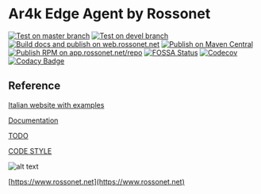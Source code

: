 # Ar4k Edge Agent by Rossonet

[![Test on master branch](https://github.com/rossonet/EdgeAgentAr4k/actions/workflows/test-on-master.yml/badge.svg)](https://github.com/rossonet/EdgeAgentAr4k/actions/workflows/test-on-master.yml)
[![Test on devel branch](https://github.com/rossonet/EdgeAgentAr4k/actions/workflows/test-on-devel.yml/badge.svg)](https://github.com/rossonet/EdgeAgentAr4k/actions/workflows/test-on-devel.yml)
[![Build docs and publish on web.rossonet.net](https://github.com/rossonet/EdgeAgentAr4k/actions/workflows/docs-on-master.yml/badge.svg)](https://github.com/rossonet/EdgeAgentAr4k/actions/workflows/docs-on-master.yml)
[![Publish on Maven Central](https://github.com/rossonet/EdgeAgentAr4k/actions/workflows/publish-on-maven.yml/badge.svg)](https://github.com/rossonet/EdgeAgentAr4k/actions/workflows/publish-on-maven.yml)
[![Publish RPM on app.rossonet.net/repo](https://github.com/rossonet/EdgeAgentAr4k/actions/workflows/publish-rpm.yml/badge.svg)](https://github.com/rossonet/EdgeAgentAr4k/actions/workflows/publish-rpm.yml)
[![FOSSA Status](https://app.fossa.com/api/projects/git%2Bgithub.com%2Frossonet%2FEdgeAgentAr4k.svg?type=shield)](https://app.fossa.com/projects/git%2Bgithub.com%2Frossonet%2FEdgeAgentAr4k?ref=badge_shield)
[![Codecov](https://codecov.io/gh/rossonet/EdgeAgentAr4k/branch/devel/graph/badge.svg?token=LW8YNNLV4V)](https://codecov.io/gh/rossonet/EdgeAgentAr4k)
[![Codacy Badge](https://app.codacy.com/project/badge/Grade/3f2fd1b5f5c5421fa1102047c8b7e54f)](https://www.codacy.com/gh/rossonet/EdgeAgentAr4k/dashboard?utm_source=github.com&amp;utm_medium=referral&amp;utm_content=rossonet/EdgeAgentAr4k&amp;utm_campaign=Badge_Grade)

## Reference

[Italian website with examples](https://app.rossonet.net)

[Documentation](https://www.rossonet.net/dati/edge-docs/doc-site/)

[TODO](TODO.md)

[CODE STYLE](https://google.github.io/styleguide/javaguide.html)

![alt text](https://www.rossonet.net/wp-content/uploads/2015/01/logoRossonet4.png "Rossonet")

[https://www.rossonet.net](https://www.rossonet.net)

